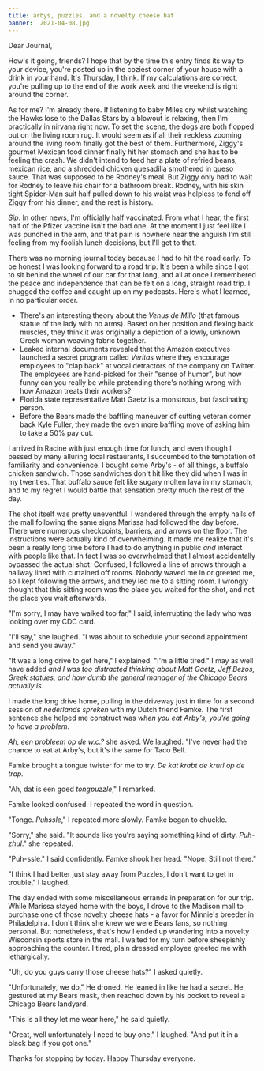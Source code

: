 ```yaml
---
title: arbys, puzzles, and a novelty cheese hat
banner:  2021-04-08.jpg
---
```


Dear Journal,

How's it going, friends?  I hope that by the time this entry finds its way
to your device, you're posted up in the coziest corner of your house
with a drink in your hand.  It's Thursday, I think.  If my
calculations are correct, you're pulling up to the end of the work
week and the weekend is right around the corner.

As for me?  I'm already there.  If listening to baby Miles cry whilst
watching the Hawks lose to the Dallas Stars by a blowout is relaxing,
then I'm practically in nirvana right now.  To set the scene, the dogs
are both flopped out on the living room rug.  It would seem as if all
their reckless zooming around the living room finally got the best of
them.  Furthermore, Ziggy's gourmet Mexican food dinner finally hit
her stomach and she has to be feeling the crash.  We didn't intend to
feed her a plate of refried beans, mexican rice, and a shredded
chicken quesadilla smothered in queso sauce.  That was supposed to be
Rodney's meal.  But Ziggy only had to wait for Rodney to leave his
chair for a bathroom break.  Rodney, with his skin tight Spider-Man
suit half pulled down to his waist was helpless to fend off Ziggy from
his dinner, and the rest is history.

_Sip_.  In other news, I'm officially half vaccinated.  From what I
hear, the first half of the Pfizer vaccine isn't the bad one.  At the
moment I just feel like I was punched in the arm, and that pain is
nowhere near the anguish I'm still feeling from my foolish lunch
decisions, but I'll get to that.

There was no morning journal today because I had to hit the road
early.  To be honest I was looking forward to a road trip.  It's been
a while since I got to sit behind the wheel of our car for that long,
and all at once I remembered the peace and independence that can be
felt on a long, straight road trip.  I chugged the coffee and caught
up on my podcasts.  Here's what I learned, in no particular order.

- There's an interesting theory about the _Venus de Millo_ (that
  famous statue of the lady with no arms).  Based on her position and
  flexing back muscles, they think it was originally a depiction of a
  lowly, unknown Greek woman weaving fabric together.
- Leaked internal documents revealed that the Amazon executives
  launched a secret program called _Veritas_ where they encourage
  employees to "clap back" at vocal detractors of the company on
  Twitter.  The employees are hand-picked for their "sense of humor",
  but how funny can you really be while pretending there's nothing
  wrong with how Amazon treats their workers?
- Florida state representative Matt Gaetz is a monstrous, but
  fascinating person.
- Before the Bears made the baffling maneuver of cutting veteran
  corner back Kyle Fuller, they made the even more baffling move of
  asking him to take a 50% pay cut.

I arrived in Racine with just enough time for lunch, and even though I
passed by many alluring local restaurants, I succumbed to the
temptation of familiarity and convenience.  I bought some Arby's - of
all things, a buffalo chicken sandwich.  Those sandwiches don't hit
like they did when I was in my twenties.  That buffalo sauce felt like
sugary molten lava in my stomach, and to my regret I would battle that
sensation pretty much the rest of the day.

The shot itself was pretty uneventful.  I wandered through the empty
halls of the mall following the same signs Marissa had followed the
day before.  There were numerous checkpoints, barriers, and arrows on
the floor.  The instructions were actually kind of overwhelming.  It
made me realize that it's been a really long time before I had to do
anything in public _and_ interact with people like that.  In fact I
was so overwhelmed that I almost accidentally bypassed the actual
shot.  Confused, I followed a line of arrows through a hallway lined
with curtained off rooms.  Nobody waved me in or greeted me, so I kept
following the arrows, and they led me to a sitting room.  I wrongly
thought that this sitting room was the place you waited for the shot,
and not the place you wait afterwards.

"I'm sorry, I may have walked too far," I said, interrupting the lady
who was looking over my CDC card.

"I'll say," she laughed.  "I was about to schedule your second
appointment and send you away."

"It was a long drive to get here," I explained.  "I'm a little tired."
I may as well have added _and I was too distracted thinking about Matt
Gaetz, Jeff Bezos, Greek statues, and how dumb the general manager of
the Chicago Bears actually is_.

I made the long drive home, pulling in the driveway just in time for a
second session of _nederlands spreken_ with my Dutch friend Famke.
The first sentence she helped me construct was _when you eat Arby's,
you're going to have a problem_.

_Ah, een probleem op de w.c.?_ she asked.  We laughed.  "I've never
had the chance to eat at Arby's, but it's the same for Taco Bell.

Famke brought a tongue twister for me to try.  _De kat krabt de krurl
op de trap._

"Ah, dat is een goed _tongpuzzle_," I remarked.

Famke looked confused.  I repeated the word in question.

"Tonge.  _Puhssle_," I repeated more slowly.  Famke began to chuckle.

"Sorry," she said.  "It sounds like you're saying something kind of
dirty.  _Puh-zhul_." she repeated.

"Puh-ssle." I said confidently.  Famke shook her head.  "Nope.  Still
not there."

"I think I had better just stay away from Puzzles, I don't want to get
in trouble," I laughed.

The day ended with some miscellaneous errands in preparation for our
trip.  While Marissa stayed home with the boys, I drove to the Madison
mall to purchase one of those novelty cheese hats - a favor for
Minnie's breeder in Philadelphia.  I don't think she knew we were
Bears fans, so nothing personal.  But nonetheless, that's how I ended
up wandering into a novelty Wisconsin sports store in the mall.  I
waited for my turn before sheepishly approaching the counter.  I
tired, plain dressed employee greeted me with lethargically.

"Uh, do you guys carry those cheese hats?" I asked quietly.

"Unfortunately, we do," He droned.  He leaned in like he had a
secret.  He gestured at my Bears mask, then reached down by his pocket
to reveal a Chicago Bears landyard.

"This is all they let me wear here," he said quietly.

"Great, well unfortunately I need to buy one," I laughed.  "And put it
in a black bag if you got one."

Thanks for stopping by today.  Happy Thursday everyone.
